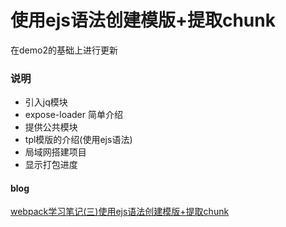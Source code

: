 # 使用ejs语法创建模版+提取chunk

在demo2的基础上进行更新

### 说明
* 引入jq模块
* expose-loader 简单介绍
* 提供公共模块
* tpl模版的介绍(使用ejs语法)
* 局域网搭建项目
* 显示打包进度

#### blog
[webpack学习笔记(三)使用ejs语法创建模版+提取chunk](https://blog.csdn.net/yeluochen4869/article/details/80021090)
